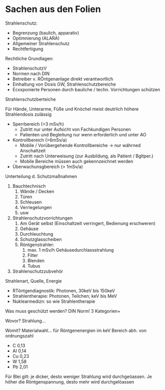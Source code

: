 # Sachen aus den Folien

Strahlenschutz:

- Begrenzung (baulich, apparativ)
- Optimnierung (ALARA)
- Allgemeiner Strahlenschutz
- Rechtfertigung

Rechtliche Grundlagen:

- StrahlenschutzV
- Normen nach DIN
- Betreiber v. RÖntgenanlage direkt verantwortlich
- Einhaltung von Dosis GW, Strahlenschutzbereiche
- Ecxxponierte Personen durch bauliche / techn. Vorrichtungen schützen

Strahlenschutzberteiche

Für Hände, Unterarme, Füße und Knöchel meist deutrlich höhere Strahlendosis zulässig

- Sperrbereich (>3 mSv/h)
  - Zutritt nur unter Aufsicht von Fachkundigen Personen
  - Patienten und Begleitung nur wenn erforderlich und unter AO
- Kontrollbereich (>6mSv/a)
  - Mobile / Vorübergehende Kontrollbereiche -> nur währned Anschaltzeit
  - Zutritt nach Unterweisung (zur Ausbildung, als Patient / Bgltper.)
  - Mobile Bereiche müssen auch gekennzeichnet werden
- Überwachunsgbereich (> 1mSv/a)

Unterteilung d. Schutzmaßnahmen
1. Bauchtechnisch 
   1. Wände / Decken
   2. Türen
   3. Schleusen
   4. Verriegelungen
   5. usw
2. Strahlenschutzvorrichtungen
   1. Am Gerät selbst (Einschaltzeit verringert, Bedienung erschweren)
   2. Gehäuse
   3. Durchleuchtung
   4. Schutzglasscheiben
   5. Röntgenstrahler:
      1. max. 1 mSv/h Gehäusedurchlassstrahlung
      2. Filter
      3. Blenden
      4. Tubus
3. Strahlenschutzzubvehör

Strahlenart, Quelle, Energie

- RTöntgendiagnostik: Photonen, 30keV bis 150keV
- Strahlentherapie: Photonen, Teilchen; keV bis MeV
- Nuklearmedizn: so wie Strahlentherapie

Was muss geschützt werden? DIN Norm! 3 Kategorien+

Wovor? Strahlung...

Womit? Materialwahl... für Röntgenenergien im keV Bereich abh. von ordnungszahl

- C 0,13
- AI 0,14
- Cu 0,23
- W 1,58
- Pb 2,01

Für Blei gilt: je dicker, desto weniger Strahlung wird durchgeöassen. Je höher die Röntgenspannung, desto mehr wird durchgelöassen


